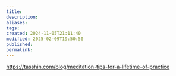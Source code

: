 ```yaml
---
title: 
description: 
aliases: 
tags: 
created: 2024-11-05T21:11:40
modified: 2025-02-09T19:50:50
published: 
permalink: 
---
```


https://tasshin.com/blog/meditation-tips-for-a-lifetime-of-practice
